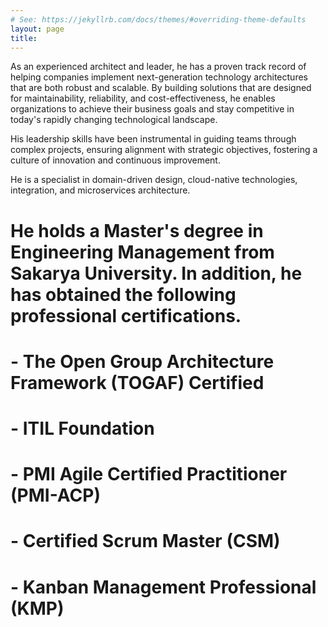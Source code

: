 ```yaml
---
# See: https://jekyllrb.com/docs/themes/#overriding-theme-defaults
layout: page
title:  
---
```

As an experienced architect and leader, he has a proven track record of helping companies implement next-generation technology architectures that are both robust and scalable. By building solutions that are designed for maintainability, reliability, and cost-effectiveness, he enables organizations to achieve their business goals and stay competitive in today's rapidly changing technological landscape.

His leadership skills have been instrumental in guiding teams through complex projects, ensuring alignment with strategic objectives, fostering a culture of innovation and continuous improvement.

He is a specialist in domain-driven design, cloud-native technologies, integration, and microservices architecture.

# He holds a Master's degree in Engineering Management from Sakarya University. In addition, he has obtained the following professional certifications. 

# - The Open Group Architecture Framework (TOGAF) Certified
# - ITIL Foundation
# - PMI Agile Certified Practitioner (PMI-ACP)
# - Certified Scrum Master (CSM)
# - Kanban Management Professional (KMP)
